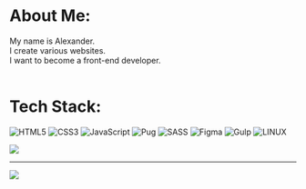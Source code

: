 # About Me:
My name is Alexander.<br>I create various websites.<br>I want to become a front-end developer.<br><br>


# Tech Stack:
![HTML5](https://img.shields.io/badge/html5-%23E34F26.svg?style=flat&logo=html5&logoColor=white) ![CSS3](https://img.shields.io/badge/css3-%231572B6.svg?style=flat&logo=css3&logoColor=white) ![JavaScript](https://img.shields.io/badge/javascript-%23323330.svg?style=flat&logo=javascript&logoColor=%23F7DF1E) ![Pug](https://img.shields.io/badge/Pug-FFF?style=flat&logo=pug&logoColor=A86454) ![SASS](https://img.shields.io/badge/SASS-hotpink.svg?style=flat&logo=SASS&logoColor=white) ![Figma](https://img.shields.io/badge/figma-%23F24E1E.svg?style=flat&logo=figma&logoColor=white) ![Gulp](https://img.shields.io/badge/GULP-%23CF4647.svg?style=flat&logo=gulp&logoColor=white) ![LINUX](https://img.shields.io/badge/Linux-FCC624?style=flat&logo=linux&logoColor=black)

![](https://github-readme-stats.vercel.app/api/top-langs/?username=Alexander-SJT&theme=dark&hide_border=false&include_all_commits=false&count_private=false&layout=compact)

---
[![](https://visitcount.itsvg.in/api?id=Alexander-SJT&icon=0&color=0)](https://visitcount.itsvg.in)

<!-- Proudly created with GPRM ( https://gprm.itsvg.in ) -->
